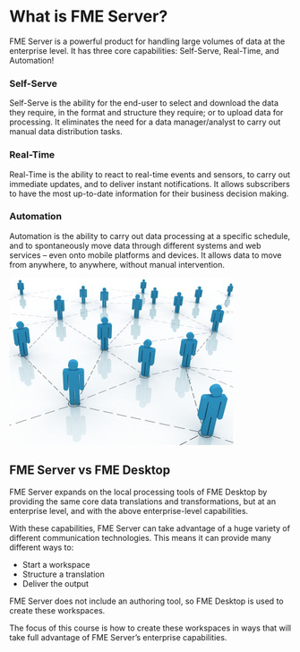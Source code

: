 # What is FME Server?

FME Server is a powerful product for handling large volumes of data at the enterprise level. It has three core capabilities: Self-Serve, Real-Time, and Automation!

### Self-Serve ###

Self-Serve is the ability for the end-user to select and download the data they require, in the format and structure they require; or to upload data for processing. It eliminates the need for a data manager/analyst to carry out manual data distribution tasks.

### Real-Time ###

Real-Time is the ability to react to real-time events and sensors, to carry out immediate updates, and to deliver instant notifications. It allows subscribers to have the most up-to-date information for their business decision making.

### Automation ###

Automation is the ability to carry out data processing at a specific schedule, and to spontaneously move data through different systems and web services – even onto mobile platforms and devices. It allows data to move from anywhere, to anywhere, without manual intervention.

![](./Images/Img1.0.NetworkGraphic.png)


## FME Server vs FME Desktop ##

FME Server expands on the local processing tools of FME Desktop by providing the same core data translations and transformations, but at an enterprise level, and with the above enterprise-level capabilities.

With these capabilities, FME Server can take advantage of a huge variety of different communication technologies. This means it can provide many different ways to:

- Start a workspace
- Structure a translation
- Deliver the output

FME Server does not include an authoring tool, so FME Desktop is used to create these workspaces.

The focus of this course is how to create these workspaces in ways that will take full advantage of FME Server’s enterprise capabilities.